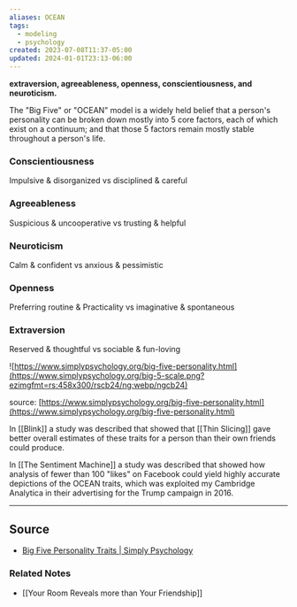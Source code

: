 ```yaml
---
aliases: OCEAN
tags:
  - modeling
  - psychology
created: 2023-07-08T11:37-05:00
updated: 2024-01-01T23:13-06:00
---
```

**extraversion, agreeableness, openness, conscientiousness, and neuroticism.**

The "Big Five" or "OCEAN" model is a widely held belief that a person's personality can be broken down mostly into 5 core factors, each of which exist on a continuum; and that those 5 factors remain mostly stable throughout a person's life.

### Conscientiousness
Impulsive & disorganized vs disciplined & careful

### Agreeableness
Suspicious & uncooperative vs trusting & helpful

### Neuroticism
Calm & confident vs anxious & pessimistic

### Openness
Preferring routine & Practicality vs imaginative & spontaneous

### Extraversion
Reserved & thoughtful vs sociable & fun-loving

![https://www.simplypsychology.org/big-five-personality.html](https://www.simplypsychology.org/big-5-scale.png?ezimgfmt=rs:458x300/rscb24/ng:webp/ngcb24)

source: [https://www.simplypsychology.org/big-five-personality.html](https://www.simplypsychology.org/big-five-personality.html)

In [[Blink]] a study was described that showed that [[Thin Slicing]] gave better overall estimates of these traits for a person than their own friends could produce.

In [[The Sentiment Machine]] a study was described that showed how analysis of fewer than 100 "likes" on Facebook could yield highly accurate depictions of the OCEAN traits, which was exploited my Cambridge Analytica in their advertising for the Trump campaign in 2016.

---

## Source
- [Big Five Personality Traits | Simply Psychology](https://www.simplypsychology.org/big-five-personality.html)

### Related Notes
- [[Your Room Reveals more than Your Friendship]] 
